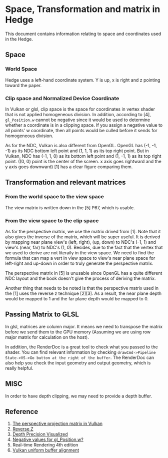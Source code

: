 # Space, Transformation and matrix in Hedge

This document contains information relating to space and coordinates used in the Hedge.

## Space

### World Space

Hedge uses a left-hand coordinate system. Y is up, x is right and z pointing toward the paper.

### Clip space and Normalized Device Coordinate

In Vulkan or glsl, clip space is the space for coordinates in vertex shader that is not applied homogeneous division. In addition, according to [4], `gl_Position.w` cannot be negative since it would be used to determine whether a coordinate is in a clipping space. If you assign a negative value to all points' w coordinate, then all points would be culled before it sends for homogeneous division.

As for the NDC, Vulkan is also different from OpenGL. OpenGL has (-1, -1, -1) as its NDC bottom left point and (1, 1, 1) as its top right point. But in Vulkan, NDC has (-1, 1, 0) as its bottom left point and (1, -1, 1) as its top right point. ((0, 0) point is the center of the screen. x axis goes rightward and the y axis goes downward) [1] has a clear figure comparing them.

## Transformation and relevant matrices

### From the world space to the view space

The view matrix is written down in the [5] P67, which is usable.

### From the view space to the clip space

As for the perspective matrix, we use the matrix drived from [1]. Note that it also gives the inverse of the matrix, which will be super useful. It is derived by mapping near plane view's (left, right), (up, down) to NDC's (-1, 1) and view's (near, far) to NDC's (1, 0). Besides, due to the fact that the vertex that we used to derive are not literaily in the view space. We need to find the formula that can map a vert in view space to view's near plane space for left-right and up-down in order to truly generate the perspective matrix.

The perspective matrix in [5] is unusable since OpenGL has a quite different NDC layout and the book doesn't give the process of deriving the matrix.

Another thing that needs to be noted is that the perspective matrix used in the [1] uses the reverse z technique [2][3]. As a result, the near plane depth would be mapped to 1 and the far plane depth would be mapped to 0.  

## Passing Matrix to GLSL

In glsl, matrices are column major. It means we need to transpose the matrix before we send them to the GPU memory (Assuming we are using row major matrix for calculation on the host).

In addition, the RenderDoc is a great tool to check what you passed to the shader. You can find relevant information by checking `drawCmd->Pipeline State->VS->Go button at the right of the buffer`. The RenderDoc can also help you check the input geometry and output geometry, which is really helpful.

## MISC

In order to have depth clipping, we may need to provide a depth buffer.

## Reference
1. [The perspective projection matrix in Vulkan](https://vincent-p.github.io/posts/vulkan_perspective_matrix/)
2. [Reverse Z](https://ajweeks.com/blog/2019/04/06/ReverseZ/)
3. [Depth Precision Visualized](https://developer.nvidia.com/content/depth-precision-visualized)
4. [Negative values for gl_Position.w?](https://stackoverflow.com/questions/47233771/negative-values-for-gl-position-w)
5. Real-time Rendering 4th edition
6. [Vulkan uniform buffer alignment](https://registry.khronos.org/vulkan/specs/1.3/html/vkspec.html#interfaces-resources)